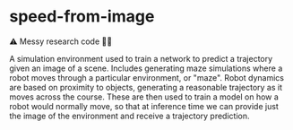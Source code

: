# speed-from-image
⚠️ Messy research code 👨‍🎓

A simulation environment used to train a network to predict a trajectory given an image of a scene.
Includes generating maze simulations where a robot moves through a particular environment, or "maze".
Robot dynamics are based on proximity to objects, generating a reasonable trajectory as it moves across the course.
These are then used to train a model on how a robot would normally move, so that at inference time we can provide just the image of the environment and receive a trajectory prediction.
